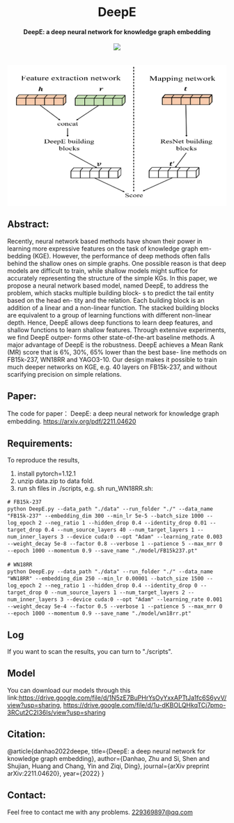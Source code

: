 <h1 align="center">
  DeepE
</h1>
<h4 align="center">DeepE: a deep neural network for knowledge graph embedding</h4>
<p align="center">
  <a href="https://arxiv.org/pdf/2211.04620"><img src="http://img.shields.io/badge/Paper-PDF-red.svg"></a>
</p>

<h2 align="center">
  <img align="center"  src="./overview.png" alt="...">
</h2>

## Abstract:
Recently, neural network based methods have shown their power in learning more expressive features on the task of knowledge graph em- bedding (KGE). However, the performance of deep methods often falls behind the shallow ones on simple graphs. One possible reason is that deep models are difficult to train, while shallow models might suffice for accurately representing the structure of the simple KGs.
In this paper, we propose a neural network based model, named DeepE, to address the problem, which stacks multiple building block- s to predict the tail entity based on the head en- tity and the relation. Each building block is an addition of a linear and a non-linear function. The stacked building blocks are equivalent to a group of learning functions with different non-linear depth. Hence, DeepE allows deep functions to learn deep features, and shallow functions to learn shallow features. Through extensive experiments, we find DeepE outper- forms other state-of-the-art baseline methods. A major advantage of DeepE is the robustness. DeepE achieves a Mean Rank (MR) score that is 6%, 30%, 65% lower than the best base- line methods on FB15k-237, WN18RR and YAGO3-10. Our design makes it possible to train much deeper networks on KGE, e.g. 40 layers on FB15k-237, and without scarifying precision on simple relations.

## Paper:
The code for paper： DeepE: a deep neural network for knowledge graph embedding.
https://arxiv.org/pdf/2211.04620

## Requirements:
To reproduce the results, 
1) install pytorch=1.12.1
2) unzip data.zip to data fold.
3) run sh files in ./scripts, e.g. sh run_WN18RR.sh:
  ```shell
  # FB15k-237
  python DeepE.py --data_path "./data" --run_folder "./" --data_name "FB15k-237" --embedding_dim 300 --min_lr 5e-5 --batch_size 1000 --log_epoch 2 --neg_ratio 1 --hidden_drop 0.4 --identity_drop 0.01 --target_drop 0.4 --num_source_layers 40 --num_target_layers 1 --num_inner_layers 3 --device cuda:0 --opt "Adam" --learning_rate 0.003 --weight_decay 5e-8 --factor 0.8 --verbose 1 --patience 5 --max_mrr 0 --epoch 1000 --momentum 0.9 --save_name "./model/FB15k237.pt"
  
  # WN18RR
  python DeepE.py --data_path "./data" --run_folder "./" --data_name "WN18RR" --embedding_dim 250 --min_lr 0.00001 --batch_size 1500 --log_epoch 2 --neg_ratio 1 --hidden_drop 0.4 --identity_drop 0 --target_drop 0 --num_source_layers 1 --num_target_layers 2 --num_inner_layers 3 --device cuda:0 --opt "Adam" --learning_rate 0.001 --weight_decay 5e-4 --factor 0.5 --verbose 1 --patience 5 --max_mrr 0 --epoch 1000 --momentum 0.9 --save_name "./model/wn18rr.pt"
  ```
## Log
  If you want to scan the results, you can turn to "./scripts".

## Model
  You can download our models through this link:https://drive.google.com/file/d/1N5zE7BuPHrYsOyYxxAPTtJa1fc6S6yvV/view?usp=sharing, https://drive.google.com/file/d/1u-dKBOLQHkqTCj7pmo-3RCut2C2I36Is/view?usp=sharing

## Citation:
@article{danhao2022deepe,
  title={DeepE: a deep neural network for knowledge graph embedding},
  author={Danhao, Zhu and Si, Shen and Shujian, Huang and Chang, Yin and Ziqi, Ding},
  journal={arXiv preprint arXiv:2211.04620},
  year={2022}
}

## Contact:
Feel free to contact me with any problems. 229369897@qq.com
